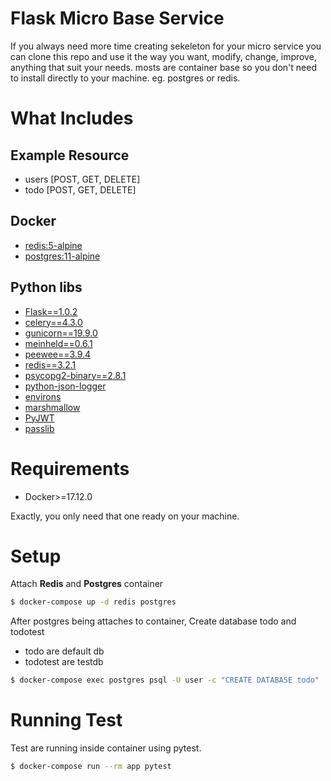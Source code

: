 # Flask Micro Base Service
If you always need more time creating sekeleton for your micro service you can clone this repo and use it the way you want, modify, change, improve, anything that suit your needs. mosts are container base so you don't need to install directly to your machine. eg. postgres or redis.


# What Includes

## Example Resource
* users [POST, GET, DELETE]
* todo [POST, GET, DELETE]

## Docker
* [redis:5-alpine](https://hub.docker.com/_/redis)
* [postgres:11-alpine](https://hub.docker.com/_/postgres)

## Python libs
* [Flask==1.0.2](http://flask.pocoo.org/)
* [celery==4.3.0](http://www.celeryproject.org/)
* [gunicorn==19.9.0](https://gunicorn.org/)
* [meinheld==0.6.1](https://pypi.org/project/meinheld/)
* [peewee==3.9.4](http://docs.peewee-orm.com/en/latest/)
* [redis==3.2.1](https://github.com/andymccurdy/redis-py)
* [psycopg2-binary==2.8.1](https://pypi.org/project/psycopg2-binary/)
* [python-json-logger](https://github.com/madzak/python-json-logger)
* [environs](https://github.com/sloria/environs)
* [marshmallow](https://marshmallow.readthedocs.io/en/3.0/)
* [PyJWT](https://github.com/jpadilla/pyjwt)
* [passlib](https://bitbucket.org/ecollins/passlib/wiki/Home)

# Requirements
* Docker>=17.12.0
  
Exactly, you only need that one ready on your machine.


# Setup
Attach **Redis** and **Postgres** container

```sh
$ docker-compose up -d redis postgres
```

After postgres being attaches to container, Create database todo and todotest
* todo are default db
* todotest are testdb

```sh
$ docker-compose exec postgres psql -U user -c "CREATE DATABASE todo"
```

# Running Test
Test are running inside container using pytest.
```sh
$ docker-compose run --rm app pytest
```